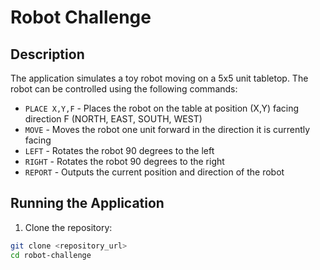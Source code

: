 # Robot Challenge

## Description

The application simulates a toy robot moving on a 5x5 unit tabletop. The robot can be controlled using the following commands:

- `PLACE X,Y,F` - Places the robot on the table at position (X,Y) facing direction F (NORTH, EAST, SOUTH, WEST)
- `MOVE` - Moves the robot one unit forward in the direction it is currently facing
- `LEFT` - Rotates the robot 90 degrees to the left
- `RIGHT` - Rotates the robot 90 degrees to the right
- `REPORT` - Outputs the current position and direction of the robot

## Running the Application

1. Clone the repository:

```sh
git clone <repository_url>
cd robot-challenge
```
